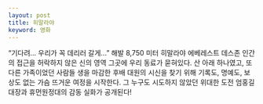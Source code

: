 ```yaml
---
layout: post
title: 히말라야
keyword: 영화
---
```


<p>“기다려... 우리가 꼭 데리러 갈게...” 해발 8,750 미터 히말라야 에베레스트 데스존 인간의 접근을 허락하지 않은 신의 영역 그곳에 우리 동료가 묻혀있다. 산 아래 하나였고, 또 다른 가족이었던 사람들 생을 마감한 후배 대원의 시신을 찾기 위해 기록도, 명예도, 보상도 없는 가슴 뜨거운 여정을 시작한다. 그 누구도 시도하지 않았던 위대한 도전 엄홍길 대장과 휴먼원정대의 감동 실화가 공개된다!</p>